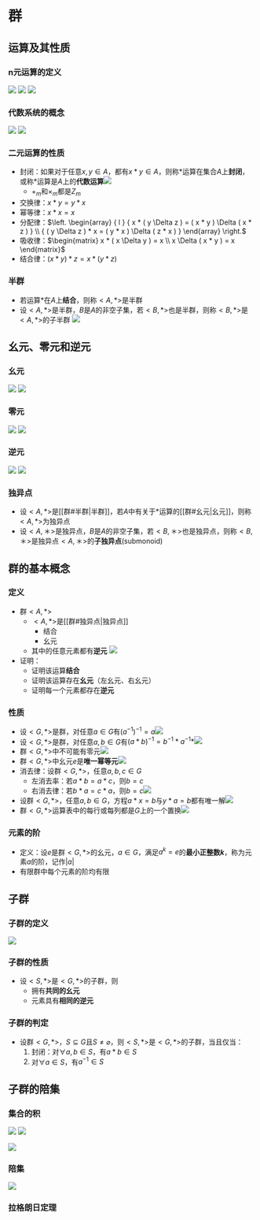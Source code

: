 # 群
## 运算及其性质
### n元运算的定义
![](https://raw.githubusercontent.com/alwaysmissin/picgo/main/20221203221230.png)
![](https://raw.githubusercontent.com/alwaysmissin/picgo/main/20221203221237.png)
![](https://raw.githubusercontent.com/alwaysmissin/picgo/main/20221203221336.png)
### 代数系统的概念
![](https://raw.githubusercontent.com/alwaysmissin/picgo/main/20221203221359.png)
![](https://raw.githubusercontent.com/alwaysmissin/picgo/main/20221203221414.png)

### 二元运算的性质
- 封闭：如果对于任意$x,y\in A$，都有$x*y\in A$，则称$*$运算在集合$A$上**封闭**，或称$*$运算是$A$上的**代数运算**![](https://raw.githubusercontent.com/alwaysmissin/picgo/main/20221203221621.png)
	- $+_m$和$×_m$都是$Z_m$
- 交换律：$x*y=y*x$
- 幂等律：$x*x=x$
- 分配律：$\left. \begin{array}  { l  }  { x * ( y \Delta z ) = ( x * y ) \Delta ( x * z ) } \\ { ( y \Delta z ) * x = ( y * x ) \Delta ( z * x ) } \end{array} \right.$
- 吸收律：$\begin{matrix} x * ( x \Delta y ) = x \\ x \Delta ( x * y ) = x \end{matrix}$
- 结合律：$(x*y)*z=x*(y*z)$
### 半群
- 若运算$*$在$A$上**结合**，则称$<A,*>$是半群
- 设$<A,*>$是半群，$B$是$A$的非空子集，若$<B,*>$也是半群，则称$<B,*>$是$<A,*>$的子半群
![](https://raw.githubusercontent.com/alwaysmissin/picgo/main/20221203222825.png)
## 幺元、零元和逆元
### 幺元
![](https://raw.githubusercontent.com/alwaysmissin/picgo/main/20221203222941.png)
![](https://raw.githubusercontent.com/alwaysmissin/picgo/main/20221203223006.png)

### 零元
![](https://raw.githubusercontent.com/alwaysmissin/picgo/main/20221203223019.png)
![](https://raw.githubusercontent.com/alwaysmissin/picgo/main/20221203223029.png)

### 逆元
![](https://raw.githubusercontent.com/alwaysmissin/picgo/main/20221203223039.png)
![](https://raw.githubusercontent.com/alwaysmissin/picgo/main/20221203223056.png)
### 独异点
- 设$<A,*>$是[[群#半群|半群]]，若$A$中有关于$*$运算的[[群#幺元|幺元]]，则称$<A,*>$为独异点
- 设$<A,＊>$是独异点，$B$是$A$的非空子集，若$<B,＊>$也是独异点，则称$<B,＊>$是独异点$<A,＊>$的**子独异点**(submonoid)

## 群的基本概念
### 定义
- 群$<A,*>$
	- $<A,*>$是[[群#独异点|独异点]]
		- 结合
		- 幺元
	- 其中的任意元素都有**逆元**
![](https://raw.githubusercontent.com/alwaysmissin/picgo/main/20221204110236.png)
- 证明：
	- 证明该运算**结合**
	- 证明该运算存在**幺元**（左幺元、右幺元）
	- 证明每一个元素都存在**逆元**
### 性质
- 设$<G,*>$是群，对任意$a\in G$有$(a^{-1})^{-1}=a$![](https://raw.githubusercontent.com/alwaysmissin/picgo/main/20221204114037.png)
- 设$<G,*>$是群，对任意$a,b\in G$有$(a*b)^{-1}=b^{-1}*a^{-1}*$![](https://raw.githubusercontent.com/alwaysmissin/picgo/main/20221204114136.png)
- 群$<G,*>$中不可能有零元![](https://raw.githubusercontent.com/alwaysmissin/picgo/main/20221204114204.png)
- 群$<G,*>$中幺元$e$是**唯一幂等元**![](https://raw.githubusercontent.com/alwaysmissin/picgo/main/20221204114257.png)
- 消去律：设群$<G,*>$，任意$a,b,c\in G$
	- 左消去率：若$a*b=a*c$，则$b=c$
	- 右消去律：若$b*a=c*a$，则$b=c$![](https://raw.githubusercontent.com/alwaysmissin/picgo/main/20221204114637.png)
- 设群$<G,*>$，任意$a,b\in G$，方程$a*x=b$与$y*a=b$都有唯一解![](https://raw.githubusercontent.com/alwaysmissin/picgo/main/20221204114626.png)
- 群$<G,*>$运算表中的每行或每列都是$G$上的一个置换![](https://raw.githubusercontent.com/alwaysmissin/picgo/main/20221204114936.png)
### 元素的阶
- 定义：设$e$是群$<G,*>$的幺元，$a\in G$，满足$a^k=e$的**最小正整数$k$**，称为元素$a$的阶，记作$|a|$
- 有限群中每个元素的阶均有限
## 子群
### 子群的定义
![](https://raw.githubusercontent.com/alwaysmissin/picgo/main/20221204132139.png)

### 子群的性质
- 设$<S,*>$是$<G,*>$的子群，则
	- 拥有**共同的幺元**
	- 元素具有**相同的逆元**
### 子群的判定
- 设群$<G,*>$，$S\subseteq G$且$S\neq \varnothing$，则$<S,*>$是$<G,*>$的子群，当且仅当：
	1. 封闭：对$\forall a, b \in S$，有$a*b\in S$
	2. 对$\forall a \in S$，有$a^{-1} \in S$
## 子群的陪集
### 集合的积
![](https://raw.githubusercontent.com/alwaysmissin/picgo/main/20221204133840.png)
![](https://raw.githubusercontent.com/alwaysmissin/picgo/main/20221204133952.png)

![](https://raw.githubusercontent.com/alwaysmissin/picgo/main/20221204134028.png)

### 陪集
![](https://raw.githubusercontent.com/alwaysmissin/picgo/main/20221204134149.png)

### 拉格朗日定理